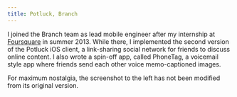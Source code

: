 ```yaml
---
title: Potluck, Branch
---
```


I joined the Branch team as lead mobile engineer after my internship at [Foursquare](#foursquare) in summer 2013. While there, I implemented the second version of the Potluck iOS client, a link-sharing social network for friends to discuss online content. I also wrote a spin-off app, called PhoneTag, a voicemail style app where friends send each other voice memo-captioned images.

For maximum nostalgia, the screenshot to the left has not been modified from its original version.
